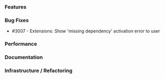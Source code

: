 ### Features 

### Bug Fixes

 - #3007 - Extensions: Show 'missing dependency' activation error to user

### Performance

### Documentation

### Infrastructure / Refactoring
